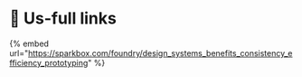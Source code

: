 # 🔗 Us-full links

{% embed url="https://sparkbox.com/foundry/design_systems_benefits_consistency_efficiency_prototyping" %}
